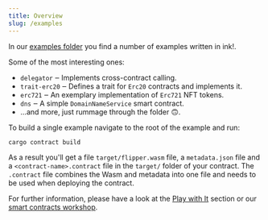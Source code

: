 ```yaml
---
title: Overview
slug: /examples
---
```


In our <a href="https://github.com/paritytech/ink/tree/master/examples">examples folder</a> you find a number of examples written in ink!.

Some of the most interesting ones:

* `delegator` ‒ Implements cross-contract calling.
* `trait-erc20` ‒ Defines a trait for `Erc20` contracts and implements it.
* `erc721` ‒ An exemplary implementation of `Erc721` NFT tokens.
* `dns` ‒  A simple `DomainNameService` smart contract.
* …and more, just rummage through the folder 🙃.

To build a single example navigate to the root of the example and run:
```bash
cargo contract build
```

As a result you'll get a file `target/flipper.wasm` file, a `metadata.json` file and a `<contract-name>.contract` file in the `target/` folder of your contract.
The `.contract` file combines the Wasm and metadata into one file and needs to be used when deploying the contract.

For further information, please have a look at the [Play with It](#play-with-it) section or our [smart contracts workshop](https://substrate.dev/substrate-contracts-workshop/).


